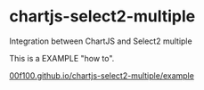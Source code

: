 # chartjs-select2-multiple
Integration between ChartJS and Select2 multiple

This is a EXAMPLE "how to".

[00f100.github.io/chartjs-select2-multiple/example](https://00f100.github.io/chartjs-select2-multiple/example/)